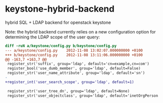 keystone-hybrid-backend
=======================

hybrid SQL + LDAP backend for openstack keystone

Note: the hybrid backend currently relies on a new configuration option for determining the LDAP scope of the user query:

```diff
diff -ruN a/keystone/config.py b/keystone/config.py
--- a/keystone/config.py	2012-11-08 13:02:07.000000000 +0100
+++ b/keystone/config.py	2012-11-08 13:11:06.000000000 +0100
@@ -163,7 +163,7 @@
 register_str('suffix', group='ldap', default='cn=example,cn=com')
 register_bool('use_dumb_member', group='ldap', default=False)
 register_str('user_name_attribute', group='ldap', default='sn')
-
+register_int('user_search_scope', group='ldap', default=1)
 
 register_str('user_tree_dn', group='ldap', default=None)
 register_str('user_objectclass', group='ldap', default='inetOrgPerson')
```